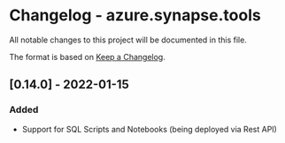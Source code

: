 ﻿# Changelog - azure.synapse.tools

All notable changes to this project will be documented in this file.

The format is based on [Keep a Changelog](https://keepachangelog.com/en/1.0.0/).

## [0.14.0] - 2022-01-15
### Added
* Support for SQL Scripts and Notebooks (being deployed via Rest API)

